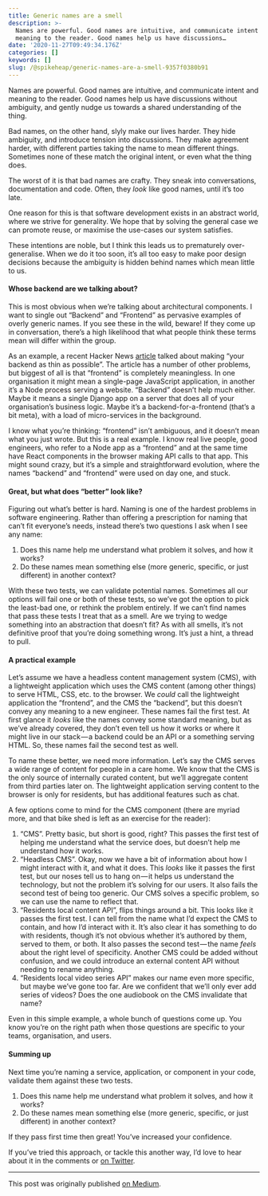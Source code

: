 ```yaml
---
title: Generic names are a smell
description: >-
  Names are powerful. Good names are intuitive, and communicate intent and
  meaning to the reader. Good names help us have discussions…
date: '2020-11-27T09:49:34.176Z'
categories: []
keywords: []
slug: /@spikeheap/generic-names-are-a-smell-9357f0380b91
---
```


Names are powerful. Good names are intuitive, and communicate intent and meaning to the reader. Good names help us have discussions without ambiguity, and gently nudge us towards a shared understanding of the thing.

Bad names, on the other hand, slyly make our lives harder. They hide ambiguity, and introduce tension into discussions. They make agreement harder, with different parties taking the name to mean different things. Sometimes none of these match the original intent, or even what the thing does.

The worst of it is that bad names are crafty. They sneak into conversations, documentation and code. Often, they _look_ like good names, until it’s too late.

One reason for this is that software development exists in an abstract world, where we strive for generality. We hope that by solving the general case we can promote reuse, or maximise the use-cases our system satisfies.

These intentions are noble, but I think this leads us to prematurely over-generalise. When we do it too soon, it’s all too easy to make poor design decisions because the ambiguity is hidden behind names which mean little to us.

#### Whose backend are we talking about?

This is most obvious when we’re talking about architectural components. I want to single out “Backend” and “Frontend” as pervasive examples of overly generic names. If you see these in the wild, beware! If they come up in conversation, there’s a high likelihood that what people think these terms mean will differ within the group.

As an example, a recent Hacker News [article](https://kartick.substack.com/p/make-your-backend-layer-as-thin-as) talked about making “your backend as thin as possible”. The article has a number of other problems, but biggest of all is that “frontend” is completely meaningless. In one organisation it might mean a single-page JavaScript application, in another it’s a Node process serving a website. “Backend” doesn’t help much either. Maybe it means a single Django app on a server that does all of your organisation’s business logic. Maybe it’s a backend-for-a-frontend (that’s a bit meta), with a load of micro-services in the background.

I know what you’re thinking: “frontend” isn’t ambiguous, and it doesn’t mean what you just wrote. But this is a real example. I know real live people, good engineers, who refer to a Node app as a “frontend” and at the same time have React components in the browser making API calls to that app. This might sound crazy, but it’s a simple and straightforward evolution, where the names “backend” and “frontend” were used on day one, and stuck.

#### Great, but what does “better” look like?

Figuring out what’s better is hard. Naming is one of the hardest problems in software engineering. Rather than offering a prescription for naming that can’t fit everyone’s needs, instead there’s two questions I ask when I see any name:

1.  Does this name help me understand what problem it solves, and how it works?
2.  Do these names mean something else (more generic, specific, or just different) in another context?

With these two tests, we can validate potential names. Sometimes all our options will fail one or both of these tests, so we’ve got the option to pick the least-bad one, or rethink the problem entirely. If we can’t find names that pass these tests I treat that as a smell. Are we trying to wedge something into an abstraction that doesn’t fit? As with all smells, it’s not definitive proof that you’re doing something wrong. It’s just a hint, a thread to pull.

#### A practical example

Let’s assume we have a headless content management system (CMS), with a lightweight application which uses the CMS content (among other things) to serve HTML, CSS, etc. to the browser. We _could_ call the lightweight application the “frontend”, and the CMS the “backend”, but this doesn’t convey any meaning to a new engineer. These names fail the first test. At first glance it _looks_ like the names convey some standard meaning, but as we’ve already covered, they don’t even tell us how it works or where it might live in our stack — a backend could be an API or a something serving HTML. So, these names fail the second test as well.

To name these better, we need more information. Let’s say the CMS serves a wide range of content for people in a care home. We know that the CMS is the only source of internally curated content, but we’ll aggregate content from third parties later on. The lightweight application serving content to the browser is only for residents, but has additional features such as chat.

A few options come to mind for the CMS component (there are myriad more, and that bike shed is left as an exercise for the reader):

1.  “CMS”. Pretty basic, but short is good, right? This passes the first test of helping me understand what the service does, but doesn’t help me understand how it works.
2.  “Headless CMS”. Okay, now we have a bit of information about how I might interact with it, and what it does. This _looks_ like it passes the first test, but our noses tell us to hang on — it helps us understand the technology, but not the problem it’s solving for our users. It also fails the second test of being too generic. Our CMS solves a specific problem, so we can use the name to reflect that.
3.  “Residents local content API”, flips things around a bit. This looks like it passes the first test. I can tell from the name what I’d expect the CMS to contain, and how I’d interact with it. It’s also clear it has something to do with residents, though it’s not obvious whether it’s authored by them, served to them, or both. It also passes the second test — the name _feels_ about the right level of specificity. Another CMS could be added without confusion, and we could introduce an external content API without needing to rename anything.
4.  “Residents local video series API” makes our name even more specific, but maybe we’ve gone too far. Are we confident that we’ll only ever add series of videos? Does the one audiobook on the CMS invalidate that name?

Even in this simple example, a whole bunch of questions come up. You know you’re on the right path when those questions are specific to your teams, organisation, and users.

#### Summing up

Next time you’re naming a service, application, or component in your code, validate them against these two tests.

1.  Does this name help me understand what problem it solves, and how it works?
2.  Do these names mean something else (more generic, specific, or just different) in another context?

If they pass first time then great! You’ve increased your confidence.

If you’ve tried this approach, or tackle this another way, I’d love to hear about it in the comments or [on Twitter](https://twitter.com/spikeheap).

---
This post was originally published [on Medium](https://spikeheap.medium.com/generic-names-are-a-smell-9357f0380b91).

